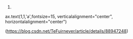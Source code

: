 1.
ax.text(1,1,'a',fontsize=15,
	verticalalignment="center",
	horizontalalignment="center")
  
 (https://blog.csdn.net/TeFuirnever/article/details/88947248)
